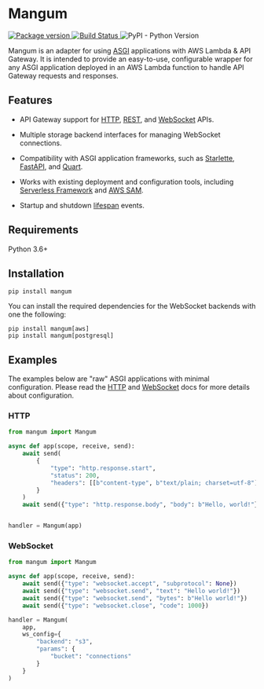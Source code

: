 # Mangum

<a href="https://pypi.org/project/mangum/">
    <img src="https://badge.fury.io/py/mangum.svg" alt="Package version">
</a>
<a href="https://travis-ci.org/erm/mangum">
    <img src="https://travis-ci.org/erm/mangum.svg?branch=master" alt="Build Status">
</a>
<img alt="PyPI - Python Version" src="https://img.shields.io/pypi/pyversions/mangum.svg?style=flat-square">

Mangum is an adapter for using [ASGI](https://asgi.readthedocs.io/en/latest/) applications with AWS Lambda & API Gateway. It is intended to provide an easy-to-use, configurable wrapper for any ASGI application deployed in an AWS Lambda function to handle API Gateway requests and responses.

## Features

- API Gateway support for [HTTP](https://docs.aws.amazon.com/apigateway/latest/developerguide/http-api.html), [REST](https://docs.aws.amazon.com/apigateway/latest/developerguide/apigateway-rest-api.html), and [WebSocket](https://docs.aws.amazon.com/apigateway/latest/developerguide/apigateway-websocket-api.html) APIs.

- Multiple storage backend interfaces for managing WebSocket connections.

- Compatibility with ASGI application frameworks, such as [Starlette](https://www.starlette.io/), [FastAPI](https://fastapi.tiangolo.com/), and [Quart](https://pgjones.gitlab.io/quart/). 

- Works with existing deployment and configuration tools, including [Serverless Framework](https://www.serverless.com/) and [AWS SAM](https://docs.aws.amazon.com/serverless-application-model/latest/developerguide/what-is-sam.html).

- Startup and shutdown [lifespan](https://asgi.readthedocs.io/en/latest/specs/lifespan.html) events.

## Requirements

Python 3.6+

## Installation

```shell
pip install mangum
```

You can install the required dependencies for the WebSocket backends with one the following:

```shell
pip install mangum[aws]
pip install mangum[postgresql]
```

## Examples

The examples below are "raw" ASGI applications with minimal configuration. Please read the [HTTP](https://erm.github.io/mangum/http/) and [WebSocket](https://erm.github.io/mangum/websockets/) docs for more details about configuration.

### HTTP

```python
from mangum import Mangum

async def app(scope, receive, send):
    await send(
        {
            "type": "http.response.start",
            "status": 200,
            "headers": [[b"content-type", b"text/plain; charset=utf-8"]],
        }
    )
    await send({"type": "http.response.body", "body": b"Hello, world!"})


handler = Mangum(app)
```

### WebSocket

```python
from mangum import Mangum

async def app(scope, receive, send):
    await send({"type": "websocket.accept", "subprotocol": None})
    await send({"type": "websocket.send", "text": "Hello world!"})
    await send({"type": "websocket.send", "bytes": b"Hello world!"})
    await send({"type": "websocket.close", "code": 1000})

handler = Mangum(
    app,
    ws_config={
        "backend": "s3",
        "params": {
            "bucket": "connections"
        }
    }
)
```
